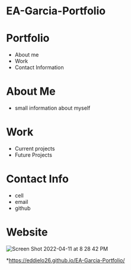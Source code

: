 # EA-Garcia-Portfolio

# Portfolio
* About me
* Work
* Contact Information

# About Me
* small information about myself

# Work
* Current projects 
* Future Projects

# Contact Info
* cell
* email
* github

# Website
![Screen Shot 2022-04-11 at 8 28 42 PM](https://user-images.githubusercontent.com/94813193/162874630-d050b7e3-f0ac-4954-9db0-f083a0d4b376.png)



*https://eddielo26.github.io/EA-Garcia-Portfolio/
